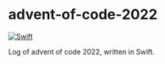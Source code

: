 # advent-of-code-2022

[![Swift](https://github.com/loyihsu/advent-of-code-2022/actions/workflows/swift.yml/badge.svg)](https://github.com/loyihsu/advent-of-code-2022/actions/workflows/swift.yml)

Log of advent of code 2022, written in Swift.
